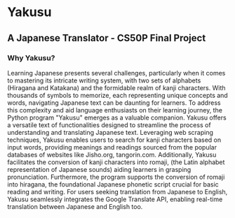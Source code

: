 # Yakusu
## A Japanese Translator - CS50P Final Project

### Why Yakusu?
Learning Japanese presents several challenges, particularly when it comes to mastering its intricate writing system, with two sets of alphabets (Hiragana and Katakana) and the formidable realm of kanji characters. With thousands of symbols to memorize, each representing unique concepts and words, navigating Japanese text can be daunting for learners. To address this complexity and aid language enthusiasts on their learning journey, the Python program "Yakusu" emerges as a valuable companion. Yakusu offers a versatile text of functionalities designed to streamline the process of understanding and translating Japanese text. Leveraging web scraping techniques, Yakusu enables users to search for kanji characters based on input words, providing meanings and readings sourced from the popular databases of websites like Jisho.org, tangorin.com. Additionally, Yakusu facilitates the conversion of kanji characters into romaji, (the Latin alphabet representation of Japanese sounds) aiding learners in grasping pronunciation. Furthermore, the program supports the conversion of romaji into hiragana, the foundational Japanese phonetic script crucial for basic reading and writing. For users seeking translation from Japanese to English, Yakusu seamlessly integrates the Google Translate API, enabling real-time translation between Japanese and English too.

